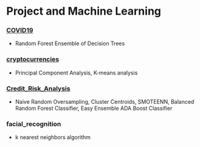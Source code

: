 
# Project and Machine Learning

### [COVID19](https://github.com/linearcoffeecup/projects/blob/main/COVID19.md )

- Random Forest Ensemble of Decision Trees

### [cryptocurrencies](https://github.com/linearcoffeecup/projects/blob/main/cryptocurrencies.md )

- Principal Component Analysis, K-means analysis

### [Credit_Risk_Analysis]( )

- Naive Random Oversampling, Cluster Centroids, SMOTEENN, Balanced Random Forest Classifier, Easy Ensemble ADA Boost Classifier

### facial_recognition

- k nearest neighbors algorithm
